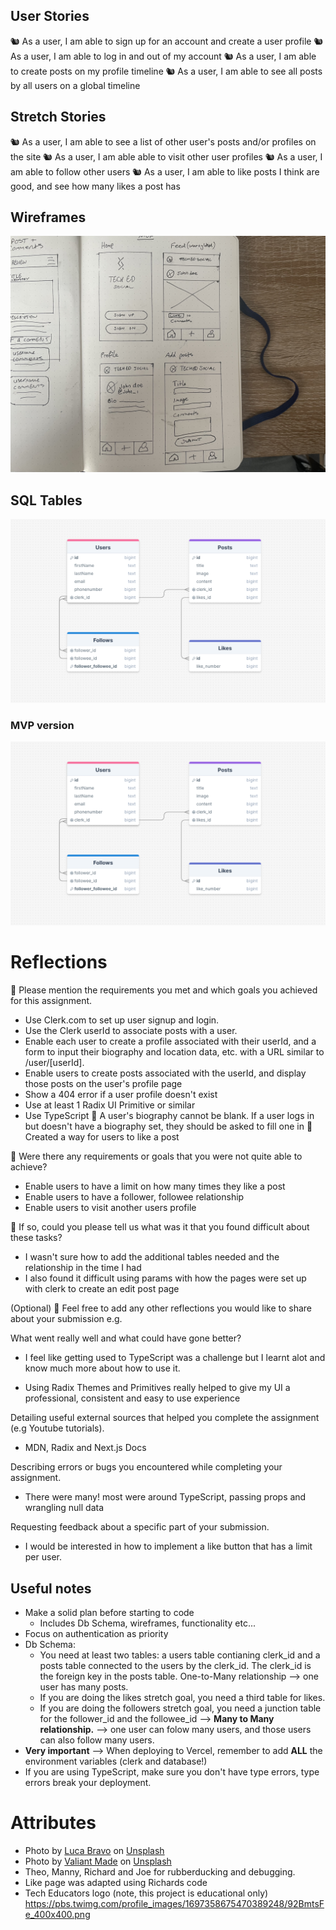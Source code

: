 ## User Stories

🐿️ As a user, I am able to sign up for an account and create a user profile
🐿️ As a user, I am able to log in and out of my account
🐿️ As a user, I am able to create posts on my profile timeline
🐿️ As a user, I am able to see all posts by all users on a global timeline

## Stretch Stories

🐿️ As a user, I am able to see a list of other user's posts and/or profiles on the site
🐿️ As a user, I am able able to visit other user profiles
🐿️ As a user, I am able to follow other users
🐿️ As a user, I am able to like posts I think are good, and see how many likes a post has

## Wireframes

![Wireframe of Tech Ed Social](/public/social-wireframe.jpg)

## SQL Tables

![Diagram of SQL relational database](/public/social-schema.png)

### MVP version

![Diagram of SQL relational database MVP](/public/social-schema.png)

# Reflections

🎯 Please mention the requirements you met and which goals you achieved for this assignment.

- Use Clerk.com to set up user signup and login.
- Use the Clerk userId to associate posts with a user.
- Enable each user to create a profile associated with their userId, and a form to input their biography and location data, etc. with a URL similar to /user/[userId].
- Enable users to create posts associated with the userId, and display those posts on the user's profile page
- Show a 404 error if a user profile doesn't exist
- Use at least 1 Radix UI Primitive or similar
- Use TypeScript
  🏹 A user's biography cannot be blank. If a user logs in but doesn't have a biography set, they should be asked to fill one in
  🏹 Created a way for users to like a post

🎯 Were there any requirements or goals that you were not quite able to achieve?

- Enable users to have a limit on how many times they like a post
- Enable users to have a follower, followee relationship
- Enable users to visit another users profile

🎯 If so, could you please tell us what was it that you found difficult about these tasks?

- I wasn't sure how to add the additional tables needed and the relationship in the time I had
- I also found it difficult using params with how the pages were set up with clerk to create an edit post page

(Optional)
🏹 Feel free to add any other reflections you would like to share about your submission e.g.

What went really well and what could have gone better?

- I feel like getting used to TypeScript was a challenge but I learnt alot and know much more about how to use it.

- Using Radix Themes and Primitives really helped to give my UI a professional, consistent and easy to use experience

Detailing useful external sources that helped you complete the assignment (e.g Youtube tutorials).

- MDN, Radix and Next.js Docs

Describing errors or bugs you encountered while completing your assignment.

- There were many! most were around TypeScript, passing props and wrangling null data

Requesting feedback about a specific part of your submission.

- I would be interested in how to implement a like button that has a limit per user.

## Useful notes

- Make a solid plan before starting to code
  - Includes Db Schema, wireframes, functionality etc...
- Focus on authentication as priority
- Db Schema:
  - You need at least two tables: a users table contianing clerk_id and a posts table connected to the users by the clerk_id. The clerk_id is the foreign key in the posts table. One-to-Many relationship --> one user has many posts.
  - If you are doing the likes stretch goal, you need a third table for likes.
  - If you are doing the followers stretch goal, you need a junction table for the follower_id and the followee_id --> **Many to Many relationship.** --> one user can folow many users, and those users can also follow many users.
- **Very important** --> When deploying to Vercel, remember to add **ALL** the environment variables (clerk and database!)
- If you are using TypeScript, make sure you don't have type errors, type errors break your deployment.

# Attributes

- Photo by <a href="https://unsplash.com/@lucabravo?utm_content=creditCopyText&utm_medium=referral&utm_source=unsplash">Luca Bravo</a> on <a href="https://unsplash.com/photos/turned-on-gray-laptop-computer-XJXWbfSo2f0?utm_content=creditCopyText&utm_medium=referral&utm_source=unsplash">Unsplash</a>
- Photo by <a href="https://unsplash.com/@valiantmade?utm_content=creditCopyText&utm_medium=referral&utm_source=unsplash">Valiant Made</a> on <a href="https://unsplash.com/photos/people-sitting-on-chair-in-front-of-table-with-candles-and-candles-UrzN-8K1PCE?utm_content=creditCopyText&utm_medium=referral&utm_source=unsplash">Unsplash</a>
- Theo, Manny, Richard and Joe for rubberducking and debugging.
- Like page was adapted using Richards code
- Tech Educators logo (note, this project is educational only) https://pbs.twimg.com/profile_images/1697358675470389248/92BmtsFe_400x400.png
